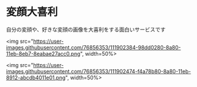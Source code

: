 # 変顔大喜利
 自分の変顔や、好きな変顔の画像を大喜利をする面白いサービスです
 
 <img src="https://user-images.githubusercontent.com/76856353/111902384-98dd0280-8a80-11eb-8eb7-8eabae27acc0.png", width=50%>
 
 <img src="https://user-images.githubusercontent.com/76856353/111902474-f4a78b80-8a80-11eb-8912-abcdb4011e01.png", width=50%>


